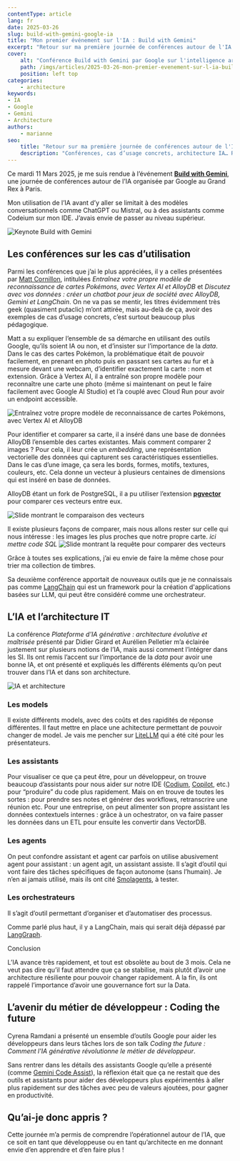 ```yaml
---
contentType: article
lang: fr
date: 2025-03-26
slug: build-with-gemini-google-ia
title: "Mon premier événement sur l'IA : Build with Gemini"
excerpt: "Retour sur ma première journée de conférences autour de l'IA au Grand Rex à Paris"
cover:
    alt: "Conférence Build with Gemini par Google sur l'intelligence artificielle au Grand Rex à Paris"
    path: /imgs/articles/2025-03-26-mon-premier-evenement-sur-l-ia-build-with-gemini/cover.jpg
    position: left top
categories:
    - architecture
keywords:
- IA
- Google
- Gemini
- Architecture
authors:
    - marianne
seo:
    title: "Retour sur ma première journée de conférences autour de l'IA au Grand Rex à Paris"
    description: "Conférences, cas d’usage concrets, architecture IA… Retour d’expérience sur l’événement Build with Gemini, ma première immersion dans le monde de l’intelligence artificielle organisée par Google à Paris."
---
```

Ce mardi 11 Mars 2025, je me suis rendue à l’événement [**Build with Gemini**](https://cloudonair.withgoogle.com/events/build-with-gemini?utm_source=sales_contacts&utm_medium=email&utm_campaign=FY25-Q1-emea-EME27592-physicalevent-er-developers-summit-fr&utm_content=victoria&utm_term=-), une journée de conférences autour de l’IA organisée par Google au Grand Rex à Paris.

Mon utilisation de l’IA avant d’y aller se limitait à des modèles conversationnels comme ChatGPT ou Mistral, ou à des assistants comme Codeium sur mon IDE. J’avais envie de passer au niveau supérieur.

![Keynote Build with Gemini]({BASE_URL}/imgs/articles/2025-03-26-mon-premier-evenement-sur-l-ia-build-with-gemini/keynote.jpg?width=500)

## Les conférences sur les cas d’utilisation

Parmi les conférences que j’ai le plus appréciées, il y a celles présentées par [Matt Cornillon](https://github.com/Matthieu68857), intitulées *Entraînez votre propre modèle de reconnaissance de cartes Pokémons, avec Vertex AI et AlloyDB* et *Discutez avec vos données : créer un chatbot pour jeux de société avec AlloyDB, Gemini et LangChain*. On ne va pas se mentir, les titres évidemment très geek (quasiment putaclic) m’ont attirée, mais au-delà de ça, avoir des exemples de cas d’usage concrets, c’est surtout beaucoup plus pédagogique.

Matt a su expliquer l’ensemble de sa démarche en utilisant des outils Google, qu’ils soient IA ou non, et d’insister sur l’importance de la *data*.
Dans le cas des cartes Pokémon, la problématique était de pouvoir facilement, en prenant en photo puis en passant ses cartes au fur et à mesure devant une webcam, d’identifier exactement la carte : nom et extension. Grâce à Vertex AI, il a entraîné son propre modèle pour reconnaître une carte une photo (même si maintenant on peut le faire facilement avec Google AI Studio) et l’a couplé avec Cloud Run pour avoir un endpoint accessible.

![Entraînez votre propre modèle de reconnaissance de cartes Pokémons, avec Vertex AI et AlloyDB]({BASE_URL}/imgs/articles/2025-03-26-mon-premier-evenement-sur-l-ia-build-with-gemini/pokemon.jpg?width=500)

Pour identifier et comparer sa carte, il a inséré dans une base de données AlloyDB l’ensemble des cartes existantes. Mais comment comparer 2 images ? Pour cela, il leur crée un *embedding*, une représentation vectorielle des données qui capturent ses caractéristiques essentielles. Dans le cas d’une image, ça sera les bords, formes, motifs, textures, couleurs, etc. Cela donne un vecteur à plusieurs centaines de dimensions qui est inséré en base de données.

AlloyDB étant un fork de PostgreSQL, il a pu utiliser l’extension [**pgvector**](https://www.postgresql.org/about/news/pgvector-070-released-2852/) pour comparer ces vecteurs entre eux.

![Slide montrant le comparaison des vecteurs]({BASE_URL}/imgs/articles/2025-03-26-mon-premier-evenement-sur-l-ia-build-with-gemini/vector_slides.jpg?width=500)

Il existe plusieurs façons de comparer, mais nous allons rester sur celle qui nous intéresse : les images les plus proches que notre propre carte.
*ici mettre code SQL*
![Slide montrant la requête pour comparer des vecteurs]({BASE_URL}/imgs/articles/2025-03-26-mon-premier-evenement-sur-l-ia-build-with-gemini/vector_sql.jpg?width=500)


Grâce à toutes ses explications, j’ai eu envie de faire la même chose pour trier ma collection de timbres.

Sa deuxième conférence apportait de nouveaux outils que je ne connaissais pas comme [LangChain](https://github.com/langchain-ai/langchain) qui est un framework pour la création d'applications basées sur LLM, qui peut être considéré comme une orchestrateur.

## L’IA et l’architecture IT

La conférence *Plateforme d'IA générative : architecture évolutive et maîtrisée* présenté par Didier Girard et Aurélien Pelletier m’a éclairée justement sur plusieurs notions de l’IA, mais aussi comment l’intégrer dans les SI.
Ils ont remis l’accent sur l’importance de la *data* pour avoir une bonne IA, et ont présenté et expliqués les différents éléments qu’on peut trouver dans l’IA et dans son architecture.

![IA et architecture]({BASE_URL}/imgs/articles/2025-03-26-mon-premier-evenement-sur-l-ia-build-with-gemini/archi.jpg?width=500)

### Les models

Il existe différents models, avec des coûts et des rapidités de réponse différentes. Il faut mettre en place une achitecture permettant de pouvoir changer de model. Je vais me pencher sur [LiteLLM](https://www.litellm.ai/) qui a été cité pour les présentateurs.

### Les assistants

Pour visualiser ce que ça peut être, pour un développeur, on trouve beaucoup d’assistants pour nous aider sur notre IDE ([Codium](https://codeium.com/), [Copilot](https://github.com/features/copilot), etc.) pour “produire” du code plus rapidement. Mais on en trouve de toutes les sortes : pour prendre ses notes et générer des workflows, retranscrire une réunion etc.
Pour une entreprise, on peut alimenter son propre assistant les données contextuels internes : grâce à un ochestrator, on va faire passer les données dans un ETL pour ensuite les convertir dans VectorDB.

### Les agents

On peut confondre assistant et agent car parfois on utilise abusivement agent pour assistant : un agent agit, un assistant assiste. Il s’agit d’outil qui vont faire des tâches spécifiques de façon autonome (sans l’humain). Je n’en ai jamais utilisé, mais ils ont cité [Smolagents](https://github.com/huggingface/smolagents), à tester.

### Les orchestrateurs

Il s’agit d’outil permettant d’organiser et d’automatiser des processus.

Comme parlé plus haut, il y a LangChain, mais qui serait déjà dépassé par [LangGraph](https://www.langchain.com/langgraph).

<div class="admonition tip" markdown="1"><p class="admonition-title">Conclusion</p>
L’IA avance très rapidement, et tout est obsolète au bout de 3 mois. Cela ne veut pas dire qu’il faut attendre que ça se stabilise, mais plutôt d’avoir une architecture résiliente pour pouvoir changer rapidement. A la fin, ils ont rappelé l’importance d’avoir une gouvernance fort sur la Data.

</div>

## L’avenir du métier de développeur : Coding the future

Cyrena Ramdani a présenté un ensemble d’outils Google pour aider les développeurs dans leurs tâches lors de son talk *Coding the future : Comment l'IA générative révolutionne le métier de développeur*.

Sans rentrer dans les détails des assistants Google qu’elle a présenté (comme [Gemini Code Assist](https://codeassist.google/products/business?hl=fr)), la réflexion était que ça ne restait que des outils et assistants pour aider des développeurs plus expérimentés à aller plus rapidement sur des tâches avec peu de valeurs ajoutées, pour gagner en productivité.

## Qu’ai-je donc appris ?

Cette journée m’a permis de comprendre l’opérationnel autour de l’IA, que ce soit en tant que développeuse ou en tant qu’architecte en me donnant envie d’en apprendre et d’en faire plus !
